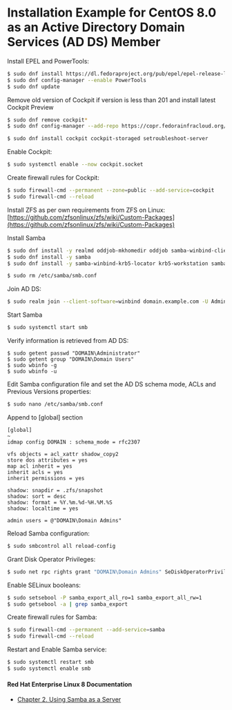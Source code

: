 # Installation Example for CentOS 8.0 as an Active Directory Domain Services (AD DS) Member

Install EPEL and PowerTools:

```bash
$ sudo dnf install https://dl.fedoraproject.org/pub/epel/epel-release-latest-8.noarch.rpm
$ sudo dnf config-manager --enable PowerTools
$ sudo dnf update
```

Remove old version of Cockpit if version is less than 201 and install latest Cockpit Preview

```bash
$ sudo dnf remove cockpit*
$ sudo dnf config-manager --add-repo https://copr.fedorainfracloud.org/coprs/g/cockpit/cockpit-preview/repo/rhelbeta-8/group_cockpit-cockpit-preview-rhelbeta-8.repo

$ sudo dnf install cockpit cockpit-storaged setroubleshoot-server
```

Enable Cockpit:

```bash
$ sudo systemctl enable --now cockpit.socket
```

Create firewall rules for Cockpit:

```bash
$ sudo firewall-cmd --permanent --zone=public --add-service=cockpit
$ sudo firewall-cmd --reload
```

Install ZFS as per own requirements from ZFS on Linux: [https://github.com/zfsonlinux/zfs/wiki/Custom-Packages](https://github.com/zfsonlinux/zfs/wiki/Custom-Packages)

Install Samba

```bash
$ sudo dnf install -y realmd oddjob-mkhomedir oddjob samba-winbind-clients samba-winbind samba-common-tools
$ sudo dnf install -y samba
$ sudo dnf install -y samba-winbind-krb5-locator krb5-workstation samba-client

$ sudo rm /etc/samba/smb.conf
```

Join AD DS:

```bash
$ sudo realm join --client-software=winbind domain.example.com -U Administrator
```

Start Samba

```bash
$ sudo systemctl start smb
```

Verify information is retrieved from AD DS:

```
$ sudo getent passwd "DOMAIN\Administrator"
$ sudo getent group "DOMAIN\Domain Users"
$ sudo wbinfo -g
$ sudo wbinfo -u
```

Edit Samba configuration file and set the AD DS schema mode, ACLs and Previous Versions properties:

```bash
$ sudo nano /etc/samba/smb.conf
```

Append to [global] section

```
[global]
~
idmap config DOMAIN : schema_mode = rfc2307

vfs objects = acl_xattr shadow_copy2
store dos attributes = yes
map acl inherit = yes
inherit acls = yes
inherit permissions = yes
				
shadow: snapdir = .zfs/snapshot
shadow: sort = desc
shadow: format = %Y.%m.%d-%H.%M.%S
shadow: localtime = yes

admin users = @"DOMAIN\Domain Admins"
```

Reload Samba configuration:

```bash
$ sudo smbcontrol all reload-config
```

Grant Disk Operator Privileges:

```bash
$ sudo net rpc rights grant "DOMAIN\Domain Admins" SeDiskOperatorPrivilege -U "DOMAIN\Administrator"
```
Enable SELinux booleans:

```bash
$ sudo setsebool -P samba_export_all_ro=1 samba_export_all_rw=1
$ sudo getsebool -a | grep samba_export
```
Create firewall rules for Samba:

```bash
$ sudo firewall-cmd --permanent --add-service=samba
$ sudo firewall-cmd --reload
```

Restart and Enable Samba service:
```bash
$ sudo systemctl restart smb
$ sudo systemctl enable smb
```

#### Red Hat Enterprise Linux 8 Documentation
 * [Chapter 2. Using Samba as a Server](https://access.redhat.com/documentation/en-us/red_hat_enterprise_linux/8/html/deploying_different_types_of_servers/assembly_using-samba-as-a-server_deploying-different-types-of-servers)
